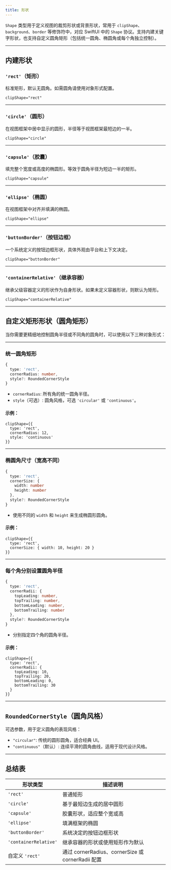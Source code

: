 ```yaml
---
title: 形状
---
```

`Shape` 类型用于定义视图的裁剪形状或背景形状，常用于 `clipShape`、`background`、`border` 等修饰符中，对应 SwiftUI 中的 `Shape` 协议。支持内建关键字形状，也支持自定义圆角矩形（包括统一圆角、椭圆角或每个角独立控制）。

---

## 内建形状

### `'rect'`（矩形）

标准矩形，默认无圆角。如需圆角请使用对象形式配置。

```tsx
clipShape="rect"
```

---

### `'circle'`（圆形）

在视图框架中居中显示的圆形，半径等于视图框架最短边的一半。

```tsx
clipShape="circle"
```

---

### `'capsule'`（胶囊）

填充整个宽度或高度的椭圆形。等效于圆角半径为短边一半的矩形。

```tsx
clipShape="capsule"
```

---

### `'ellipse'`（椭圆）

在视图框架中对齐并填满的椭圆。

```tsx
clipShape="ellipse"
```

---

### `'buttonBorder'`（按钮边框）

一个系统定义的按钮边框形状，具体外观由平台和上下文决定。

```tsx
clipShape="buttonBorder"
```

---

### `'containerRelative'`（继承容器）

继承父级容器定义的形状作为自身形状。如果未定义容器形状，则默认为矩形。

```tsx
clipShape="containerRelative"
```

---

## 自定义矩形形状（圆角矩形）

当你需要更精细地控制圆角半径或不同角的圆角时，可以使用以下三种对象形式：

---

### 统一圆角矩形

```ts
{
  type: 'rect',
  cornerRadius: number,
  style?: RoundedCornerStyle
}
```

* `cornerRadius`: 所有角的统一圆角半径。
* `style`（可选）: 圆角风格，可选 `'circular'` 或 `'continuous'`。

#### 示例：

```tsx
clipShape={{
  type: 'rect',
  cornerRadius: 12,
  style: 'continuous'
}}
```

---

### 椭圆角尺寸（宽高不同）

```ts
{
  type: 'rect',
  cornerSize: {
    width: number
    height: number
  },
  style?: RoundedCornerStyle
}
```

* 使用不同的 `width` 和 `height` 来生成椭圆形圆角。

#### 示例：

```tsx
clipShape={{
  type: 'rect',
  cornerSize: { width: 10, height: 20 }
}}
```

---

### 每个角分别设置圆角半径

```ts
{
  type: 'rect',
  cornerRadii: {
    topLeading: number,
    topTrailing: number,
    bottomLeading: number,
    bottomTrailing: number
  },
  style?: RoundedCornerStyle
}
```

* 分别指定四个角的圆角半径。

#### 示例：

```tsx
clipShape={{
  type: 'rect',
  cornerRadii: {
    topLeading: 10,
    topTrailing: 20,
    bottomLeading: 0,
    bottomTrailing: 30
  }
}}
```

---

## `RoundedCornerStyle`（圆角风格）

可选参数，用于定义圆角的表现风格：

* `"circular"`: 传统的圆形圆角，适合经典 UI。
* `"continuous"`（默认）: 连续平滑的圆角曲线，适用于现代设计风格。

---

## 总结表

| 形状类型                  | 描述说明                                        |
| --------------------- | ------------------------------------------- |
| `'rect'`              | 普通矩形                                        |
| `'circle'`            | 基于最短边生成的居中圆形                                |
| `'capsule'`           | 胶囊形状，适应整个宽或高                                |
| `'ellipse'`           | 填满框架的椭圆                                     |
| `'buttonBorder'`      | 系统决定的按钮边框形状                                 |
| `'containerRelative'` | 继承容器的形状或使用矩形作为默认                            |
| 自定义 `'rect'`          | 通过 cornerRadius、cornerSize 或 cornerRadii 配置 |
